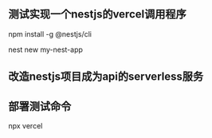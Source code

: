 ## 测试实现一个nestjs的vercel调用程序

npm install -g @nestjs/cli

nest new my-nest-app

## 改造nestjs项目成为api的serverless服务

## 部署测试命令
npx vercel
